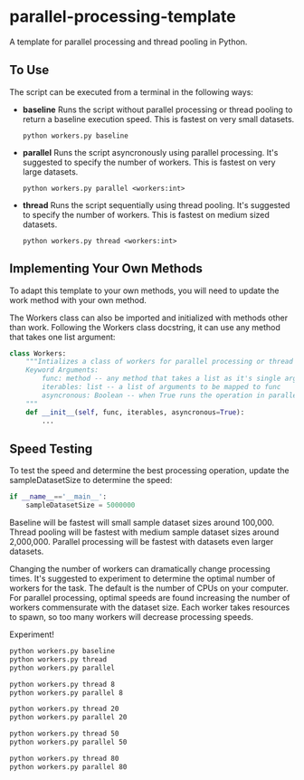 # parallel-processing-template

A template for parallel processing and thread pooling in Python.

## To Use

The script can be executed from a terminal in the following ways:

* __baseline__ Runs the script without parallel processing or thread pooling to return a baseline execution speed. This is fastest on very small datasets.

    `python workers.py baseline`

* __parallel__ Runs the script asyncronously using parallel processing. It's suggested to specify the number of workers. This is fastest on very large datasets.

    `python workers.py parallel <workers:int>`

* __thread__ Runs the script sequentially using thread pooling. It's suggested to specify the number of workers. This is fastest on medium sized datasets.

    `python workers.py thread <workers:int>`

## Implementing Your Own Methods

To adapt this template to your own methods, you will need to update the work method with your own method.

The Workers class can also be imported and initialized with methods other than work. Following the Workers class docstring, it can use any method that takes one list argument:

``` python
class Workers:
    """Intializes a class of workers for parallel processing or thread pooling \n
    Keyword Arguments:
        func: method -- any method that takes a list as it's single argument
        iterables: list -- a list of arguments to be mapped to func
        asyncronous: Boolean -- when True runs the operation in parallel; when False runs the operation in thread pool
    """
    def __init__(self, func, iterables, asyncronous=True):
        ...
```

## Speed Testing

To test the speed and determine the best processing operation, update the sampleDatasetSize to determine the speed:

``` python
if __name__=='__main__':
    sampleDatasetSize = 5000000
```

Baseline will be fastest will small sample dataset sizes around 100,000. Thread pooling will be fastest with medium sample dataset sizes around 2,000,000. Parallel processing will be fastest with datasets even larger datasets.

Changing the number of workers can dramatically change processing times. It's suggested to experiment to determine the optimal number of workers for the task. The default is the number of CPUs on your computer. For parallel processing, optimal speeds are found increasing the number of workers commensurate with the dataset size. Each worker takes resources to spawn, so too many workers will decrease processing speeds.

Experiment!

``` cmd
python workers.py baseline
python workers.py thread
python workers.py parallel

python workers.py thread 8
python workers.py parallel 8

python workers.py thread 20
python workers.py parallel 20

python workers.py thread 50
python workers.py parallel 50

python workers.py thread 80
python workers.py parallel 80
```
